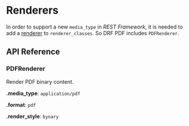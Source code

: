 Renderers
=========

In order to support a new `media_type` in _REST Framework_, it is needed to add a [renderer](http://www.django-rest-framework.org/api-guide/renderers/) to `renderer_classes`. So DRF PDF includes `PDFRenderer`.

API Reference
-------------

### PDFRenderer

Render PDF binary content.

**.media_type**: `application/pdf`

**.format**: `pdf`

**.render_style**: `bynary`
